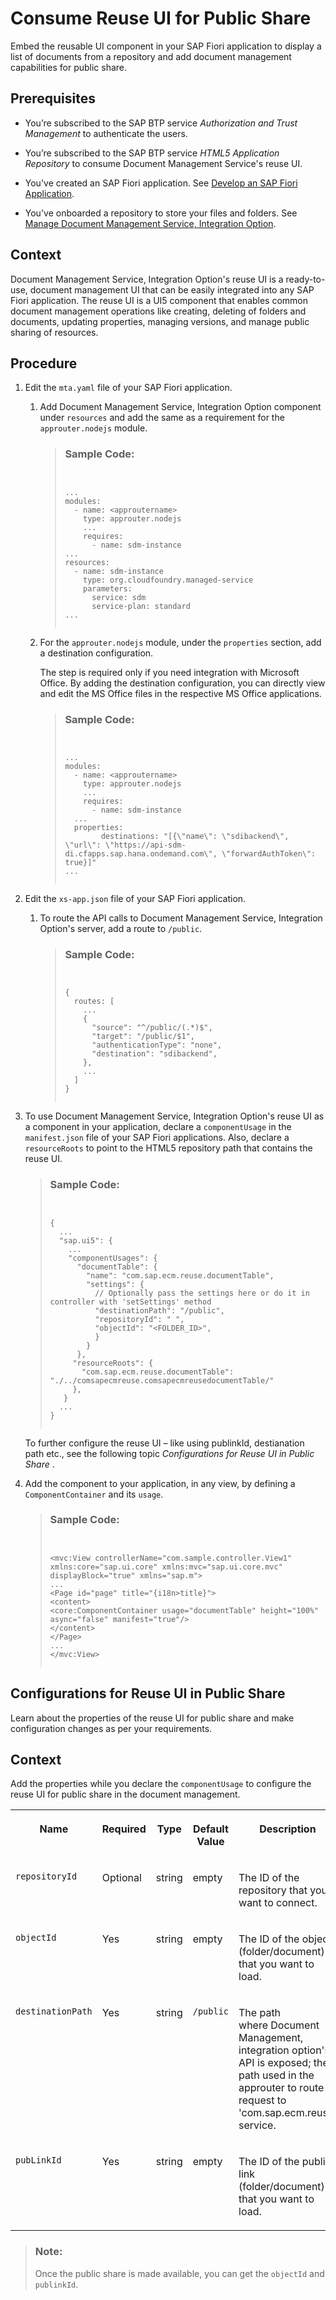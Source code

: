 <!-- loio76f3217944ec4ee9b9e9987794d6136b -->

# Consume Reuse UI for Public Share

Embed the reusable UI component in your SAP Fiori application to display a list of documents from a repository and add document management capabilities for public share.



<a name="loio76f3217944ec4ee9b9e9987794d6136b__prereq_khs_twv_slb"/>

## Prerequisites

-   You’re subscribed to the SAP BTP service *Authorization and Trust Management* to authenticate the users.

-   You’re subscribed to the SAP BTP service *HTML5 Application Repository* to consume Document Management Service's reuse UI.

-   You've created an SAP Fiori application. See [Develop an SAP Fiori Application](https://help.sap.com/viewer/9d1db9835307451daa8c930fbd9ab264/Cloud/en-US/61c7416594984034a5676e63a6494ba1.html).

-   You've onboarded a repository to store your files and folders. See [Manage Document Management Service, Integration Option](manage-document-management-service-integration-option-64fa80a.md).




<a name="loio76f3217944ec4ee9b9e9987794d6136b__context_mxk_4xh_znb"/>

## Context

Document Management Service, Integration Option's reuse UI is a ready-to-use, document management UI that can be easily integrated into any SAP Fiori application. The reuse UI is a UI5 component that enables common document management operations like creating, deleting of folders and documents, updating properties, managing versions, and manage public sharing of resources.



<a name="loio76f3217944ec4ee9b9e9987794d6136b__steps_nxk_4xh_znb"/>

## Procedure

1.  Edit the `mta.yaml` file of your SAP Fiori application.

    1.  Add Document Management Service, Integration Option component under `resources` and add the same as a requirement for the `approuter.nodejs` module.

        > ### Sample Code:  
        > ```
        > 
        > 
        > ...
        > modules:
        >   - name: <approutername>
        >     type: approuter.nodejs
        >     ...
        >     requires:
        >       - name: sdm-instance
        > ...
        > resources:
        > 	- name: sdm-instance
        > 	  type: org.cloudfoundry.managed-service
        > 	  parameters:
        >       service: sdm
        >       service-plan: standard   	
        > ...
        > 
        > 
        > ```

    2.  For the `approuter.nodejs` module, under the `properties` section, add a destination configuration.

        The step is required only if you need integration with Microsoft Office. By adding the destination configuration, you can directly view and edit the MS Office files in the respective MS Office applications.

        > ### Sample Code:  
        > ```
        > 
        > 
        > ...
        > modules:
        >   - name: <approutername>
        >     type: approuter.nodejs
        >     ...
        >     requires:
        >       - name: sdm-instance
        > 	...
        > 	properties:
        >         destinations: "[{\"name\": \"sdibackend\", \"url\": \"https://api-sdm-di.cfapps.sap.hana.ondemand.com\", \"forwardAuthToken\": true}]"
        > ...
        > 
        > 
        > ```


2.  Edit the `xs-app.json` file of your SAP Fiori application.

    1.  To route the API calls to Document Management Service, Integration Option's server, add a route to `/public`.

        > ### Sample Code:  
        > ```
        > 
        > 
        > {
        >   routes: [
        >     ...
        >     {
        >       "source": "^/public/(.*)$",
        >       "target": "/public/$1",
        >       "authenticationType": "none",
        >       "destination": "sdibackend",
        >     },
        >     ...
        >   ]
        > }
        > 
        > 
        > ```


3.  To use Document Management Service, Integration Option's reuse UI as a component in your application, declare a `componentUsage` in the `manifest.json` file of your SAP Fiori applications. Also, declare a `resourceRoots` to point to the HTML5 repository path that contains the reuse UI.

    > ### Sample Code:  
    > ```
    > 
    > 
    > {
    >   ...
    >   "sap.ui5": {
    >     ...
    >     "componentUsages": {
    >       "documentTable": {
    >         "name": "com.sap.ecm.reuse.documentTable",
    >         "settings": {
    >           // Optionally pass the settings here or do it in controller with 'setSettings' method
    >           "destinationPath": "/public",
    >           "repositoryId": " ",
    >           "objectId": "<FOLDER_ID>",
    >           }
    >         }
    >       },
    >      "resourceRoots": {
    >        "com.sap.ecm.reuse.documentTable": "./../comsapecmreuse.comsapecmreusedocumentTable/"
    >      },
    >    }
    >   ...
    > }
    > 
    > 
    > ```

    To further configure the reuse UI – like using publinkId, destianation path etc., see the following topic *Configurations for Reuse UI in Public Share* .

4.  Add the component to your application, in any view, by defining a `ComponentContainer` and its `usage`.

    > ### Sample Code:  
    > ```
    > 
    > 
    > <mvc:View controllerName="com.sample.controller.View1" xmlns:core="sap.ui.core" xmlns:mvc="sap.ui.core.mvc" displayBlock="true" xmlns="sap.m">
    > ...
    > <Page id="page" title="{i18n>title}">
    > <content>
    > <core:ComponentContainer usage="documentTable" height="100%" async="false" manifest="true"/>
    > </content>
    > </Page>
    > ...
    > </mvc:View>
    > 
    > 
    > ```


<a name="task_t22_dzh_znb"/>

<!-- task\_t22\_dzh\_znb -->

## Configurations for Reuse UI in Public Share

Learn about the properties of the reuse UI for public share and make configuration changes as per your requirements.



<a name="task_t22_dzh_znb__context_jw5_fzh_znb"/>

## Context

Add the properties while you declare the `componentUsage` to configure the reuse UI for public share in the document management.


<table>
<tr>
<th valign="top">

Name



</th>
<th valign="top">

Required



</th>
<th valign="top">

Type



</th>
<th valign="top">

Default Value



</th>
<th valign="top">

Description



</th>
</tr>
<tr>
<td valign="top">

`repositoryId` 



</td>
<td valign="top">

Optional



</td>
<td valign="top">

string



</td>
<td valign="top">

empty



</td>
<td valign="top">

The ID of the repository that you want to connect.



</td>
</tr>
<tr>
<td valign="top">

`objectId` 



</td>
<td valign="top">

Yes



</td>
<td valign="top">

string



</td>
<td valign="top">

empty



</td>
<td valign="top">

The ID of the object \(folder/document\) that you want to load.



</td>
</tr>
<tr>
<td valign="top">

`destinationPath` 



</td>
<td valign="top">

Yes



</td>
<td valign="top">

string



</td>
<td valign="top">

`/public`



</td>
<td valign="top">

The path where Document Management, integration option's API is exposed; the path used in the approuter to route request to 'com.sap.ecm.reuse' service.



</td>
</tr>
<tr>
<td valign="top">

`pubLinkId` 



</td>
<td valign="top">

Yes



</td>
<td valign="top">

string



</td>
<td valign="top">

empty



</td>
<td valign="top">

The ID of the public link \(folder/document\) that you want to load.



</td>
</tr>
</table>

> ### Note:  
> Once the public share is made available, you can get the `objectId` and `publinkId`.

